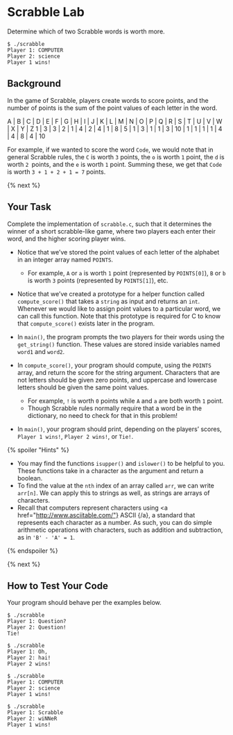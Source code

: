 # Scrabble Lab
Determine which of two Scrabble words is worth more.

```
$ ./scrabble
Player 1: COMPUTER
Player 2: science
Player 1 wins!
```

## Background
In the game of Scrabble, players create words to score points, and the number of points is the sum of the point values of each letter in the word.

A | B | C | D | E | F | G | H | I | J | K | L | M | N | O | P | Q | R | S | T | U | V | W | X | Y | Z
1	| 3 |	3 |	2 |	1 |	4	| 2	| 4	| 1	| 8	| 5	| 1	| 3	| 1	| 1	| 3 |	10 | 1 |	1	| 1 |	1 | 4	| 4	| 8	| 4	| 10

For example, if we wanted to score the word `Code`, we would note that in general Scrabble rules, the `C` is worth `3` points, the `o` is worth `1` point, the `d` is worth `2 `points, and the `e` is worth `1` point. Summing these, we get that `Code` is worth `3 + 1 + 2 + 1 = 7` points.

{% next %}

## Your Task
Complete the implementation of `scrabble.c`, such that it determines the winner of a short scrabble-like game, where two players each enter their word, and the higher scoring player wins.

* Notice that we’ve stored the point values of each letter of the alphabet in an integer array named `POINTS`.
  * For example, `A` or `a` is worth `1` point (represented by `POINTS[0]`), `B` or `b` is worth `3` points (represented by `POINTS[1]`), etc.

* Notice that we’ve created a prototype for a helper function called `compute_score()` that takes a `string` as input and returns an `int`. Whenever we would like to assign point values to a particular word, we can call this function. Note that this prototype is required for C to know that `compute_score()` exists later in the program.

* In `main()`, the program prompts the two players for their words using the `get_string()` function. These values are stored inside variables named `word1` and `word2`.

* In `compute_score()`, your program should compute, using the `POINTS` array, and return the score for the string argument. Characters that are not letters should be given zero points, and uppercase and lowercase letters should be given the same point values.
  * For example, `!` is worth `0` points while `A` and `a` are both worth `1` point.
  * Though Scrabble rules normally require that a word be in the dictionary, no need to check for that in this problem!

* In `main()`, your program should print, depending on the players’ scores, `Player 1 wins!`, `Player 2 wins!`, or `Tie!`.

{% spoiler "Hints" %}
* You may find the functions `isupper()` and `islower()` to be helpful to you. These functions take in a character as the argument and return a boolean.
* To find the value at the `nth` index of an array called `arr`, we can write `arr[n]`. We can apply this to strings as well, as strings are arrays of characters.
* Recall that computers represent characters using <a href="http://www.asciitable.com/"} ASCII {/a}, a standard that represents each character as a number.  As such, you can do simple arithmetic operations with characters, such as addition and subtraction, as in `'B' - 'A' = 1`.

{% endspoiler %}

{% next %}

## How to Test Your Code
Your program should behave per the examples below.

```
$ ./scrabble
Player 1: Question?
Player 2: Question!
Tie!
```
```
$ ./scrabble
Player 1: Oh,
Player 2: hai!
Player 2 wins!
```
```
$ ./scrabble
Player 1: COMPUTER
Player 2: science
Player 1 wins!
```
```
$ ./scrabble
Player 1: Scrabble
Player 2: wiNNeR
Player 1 wins!
```
